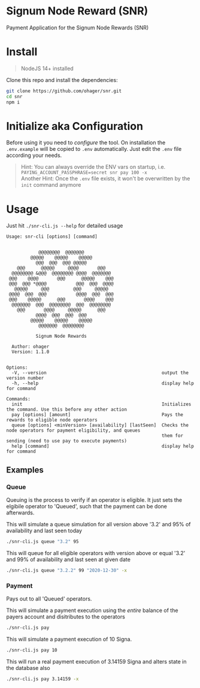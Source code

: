 # Signum Node Reward (SNR)

Payment Application for the Signum Node Rewards (SNR)

# Install

> NodeJS 14+ installed

Clone this repo and install the dependencies: 

```bash
git clone https://github.com/ohager/snr.git
cd snr
npm i
```

# Initialize aka Configuration

Before using it you need to _configure_ the tool. 
On installation the `.env.example` will be copied to `.env` automatically.
Just edit the `.env` file according your needs.

> Hint: You can always override the ENV vars on startup, i.e. `PAYING_ACCOUNT_PASSPHRASE=secret snr pay 100 -x`   
> Another Hint: Once the `.env` file exists, it won't be overwritten by the `init` command anymore

# Usage

Just hit `./snr-cli.js --help` for detailed usage

```
Usage: snr-cli [options] [command]


            @@@@@@@@  @@@@@@@           
         @@@@@    @@@@@    @@@@@        
           @@@  @@@  @@@ @@@@@          
    @@@      @@@@@     @@@@       @@@   
  @@@@@@@@ &@@@  @@@@@@@@ @@@@  @@@@@@@ 
 @@@    @@@@       @@@      @@@@@    @@@
 @@@  @@@ *@@@@           @@@  @@@  @@@@
   @@@@@     @@@         @@@     @@@@@  
 @@@@  @@@  @@@           @@@@  @@@  @@@
 @@@    @@@@@      @@@       @@@@    @@@
  @@@@@@@  @@@  @@@@@@@@  @@@  @@@@@@@@ 
    @@@       @@@@     @@@@@      @@@   
           @@@@  @@@  @@@  @@@          
         @@@@@    @@@@@    @@@@@        
            @@@@@@@  @@@@@@@@    
 
           Signum Node Rewards          
      
  Author: ohager
  Version: 1.1.0
  

Options:
  -V, --version                                           output the version number
  -h, --help                                              display help for command

Commands:
  init                                                    Initializes the command. Use this before any other action
  pay [options] [amount]                                  Pays the rewards to eligible node operators
  queue [options] <minVersion> [availability] [lastSeen]  Checks the node operators for payment eligibility, and queues
                                                          them for sending (need to use pay to execute payments)
  help [command]                                          display help for command
```
## Examples

### Queue

Queuing is the process to verify if an operator is eligible. It just sets the elgibile operator to 'Queued', such that the payment can be done afterwards.

This will simulate a queue simulation for all version above '3.2' and 95% of availability and last seen today

```bash
./snr-cli.js queue "3.2" 95 
```

This will queue for all eligible operators with version above or equal '3.2' and 99% of availability and last seen at given date

```bash
./snr-cli.js queue "3.2.2" 99 "2020-12-30" -x
```


### Payment

Pays out to all 'Queued' operators.

This will simulate a payment execution using the _entire_ balance of the payers account and disitributes to the operators

```bash
./snr-cli.js pay
```


This will simulate a payment execution of 10 Signa.

```bash
./snr-cli.js pay 10
```

This will run a real payment execution of 3.14159 Signa and alters state in the database also

```bash
./snr-cli.js pay 3.14159 -x
```

